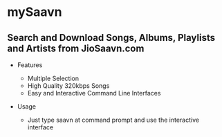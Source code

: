 # mySaavn

## Search and Download Songs, Albums, Playlists and Artists from JioSaavn.com

* Features
  * Multiple Selection
  * High Quality 320kbps Songs
  * Easy and Interactive Command Line Interfaces

* Usage
  
    * Just type saavn at command prompt and use the interactive interface
